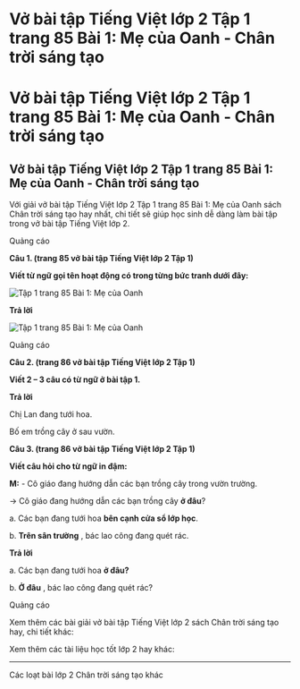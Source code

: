 # Vở bài tập Tiếng Việt lớp 2 Tập 1 trang 85 Bài 1: Mẹ của Oanh - Chân trời sáng tạo

# Vở bài tập Tiếng Việt lớp 2 Tập 1 trang 85 Bài 1: Mẹ của Oanh - Chân trời sáng tạo

## Vở bài tập Tiếng Việt lớp 2 Tập 1 trang 85 Bài 1: Mẹ của Oanh - Chân trời sáng tạo

Với giải vở bài tập Tiếng Việt lớp 2 Tập 1 trang 85 Bài 1: Mẹ của Oanh sách Chân trời sáng tạo hay nhất, chi tiết sẽ giúp học sinh dễ dàng làm bài tập trong vở bài tập Tiếng Việt lớp 2.

Quảng cáo

**Câu 1. (trang 85 vở bài tập Tiếng Việt lớp 2 Tập 1)**

**Viết từ ngữ gọi tên hoạt động có trong từng bức tranh dưới đây:**

![Tập 1 trang 85 Bài 1: Mẹ của Oanh](https://vietjack.com/vbt-tieng-viet-2-ct/images/bai-1-me-cua-oanh.png)

**Trả lời**

![Tập 1 trang 85 Bài 1: Mẹ của Oanh](https://vietjack.com/vbt-tieng-viet-2-ct/images/bai-1-1-me-cua-oanh.png)

Quảng cáo

**Câu 2. (trang 86 vở bài tập Tiếng Việt lớp 2 Tập 1)**

**Viết 2 – 3 câu có từ ngữ ở bài tập 1.**

**Trả lời**

Chị Lan đang tưới hoa.

Bố em trồng cây ở sau vườn.

**Câu 3. (trang 86 vở bài tập Tiếng Việt lớp 2 Tập 1)**

**Viết câu hỏi cho từ ngữ in đậm:**

**M:** \- Cô giáo đang hướng dẫn các bạn trồng cây trong vườn trường.

-> Cô giáo đang hướng dẫn các bạn trồng cây **ở đâu**?

a. Các bạn đang tưới hoa **bên cạnh cửa sổ lớp học**.

b. **Trên sân trường** , bác lao công đang quét rác.

**Trả lời**

a. Các bạn đang tưới hoa **ở đâu?**

b. **Ở đâu** , bác lao công đang quét rác?

Quảng cáo

Xem thêm các bài giải vở bài tập Tiếng Việt lớp 2 sách Chân trời sáng tạo hay, chi tiết khác:

Xem thêm các tài liệu học tốt lớp 2 hay khác:

* * *

Các loạt bài lớp 2 Chân trời sáng tạo khác
